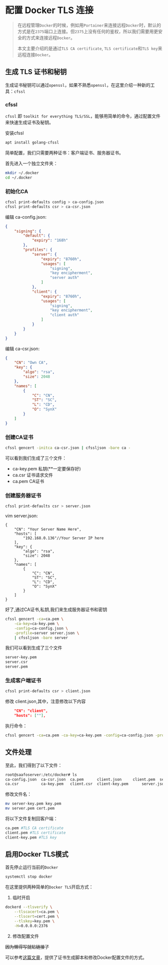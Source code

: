 # 配置 Docker TLS 连接

> 在远程管理`Docker`的时候，例如用`Portainer`来连接远程`Docker`时，默认的方式是在`2375`端口上连接。但`2375`上没有任何的鉴权，所以我们需要用更安全的方式来连接远程`Docker`。
> 
> 本文主要介绍的是通过`TLS CA certificate`, `TLS certificate`和`TLS key`来远程连接`Docker`。 

## 生成 TLS 证书和秘钥

生成证书秘钥可以通过`openssl`，如果不熟悉`openssl`，在这里介绍一种新的工具：`cfssl`

### cfssl
`cfssl` 即 `toolkit for everything TLS/SSL`，能够用简单的命令，通过配置文件来快速生成证书及秘钥。

安装cfssl

```bash
apt install golang-cfssl
```

简单配置，我们只需要两种证书：客户端证书、服务器证书。

首先进入一个独立文件夹：

```bash
mkdir ~/.docker
cd ~/.docker
```

### 初始化CA

```bash
cfssl print-defaults config > ca-config.json
cfssl print-defaults csr > ca-csr.json
```

编辑 ca-config.json:

```json
{
    "signing": {
        "default": {
            "expiry": "168h"
        },
        "profiles": {
            "server": {
                "expiry": "8760h",
                "usages": [
                    "signing",
                    "key encipherment",
                    "server auth"
                ]
            },
            "client": {
                "expiry": "8760h",
                "usages": [
                    "signing",
                    "key encipherment",
                    "client auth"
                ]
            }
        }
    }
}
```

编辑 ca-csr.json:

```json
{
    "CN": "Own CA",
    "key": {
        "algo": "rsa",
        "size": 2048
    },
    "names": [
        {
            "C": "CN",
            "ST": "SC",
            "L": "CD",
            "O": "SynX"
        }
    ]
}
```

### 创建CA证书

```bash
cfssl gencert -initca ca-csr.json | cfssljson -bare ca -
```

可以看到我们生成了三个文件：

* ca-key.pem 私钥(**一定要保存好)
* ca.csr 证书请求文件
* ca.pem CA证书

### 创建服务器证书

```bash
cfssl print-defaults csr > server.json
```

vim server.json:

```jsonc
{
    "CN": "Your Server Name Here",
    "hosts": [
        "192.168.0.136"//Your Server IP here
    ],
    "key": {
        "algo": "rsa",
        "size": 2048
    },
    "names": [
        {
            "C": "CN",
            "ST": "SC",
            "L": "CD",
            "O": "SynX"
        }
    ]
}
```

好了,通过CA证书,私钥,我们来生成服务器证书和密钥

```bash
cfssl gencert -ca=ca.pem \
    -ca-key=ca-key.pem \
    -config=ca-config.json \
    -profile=server server.json \
    | cfssljson -bare server
```

我们可以看到生成了三个文件

```bash
server-key.pem
server.csr
server.pem
```

### 生成客户端证书

```bash
cfssl print-defaults csr > client.json
```

修改 client.json,其中，注意修改以下内容

```json
    "CN": "client",
    "hosts": [""],
```

执行命令：

```bash
cfssl gencert -ca=ca.pem -ca-key=ca-key.pem -config=ca-config.json -profile=client client.json | cfssljson -bare client
```

## 文件处理

至此，我们得到了以下文件：

```bash
root@saafoserver:/etc/docker# ls
ca-config.json  ca-csr.json  ca.pem      client.json     client.pem  server.csr   server-key.pem
ca.csr          ca-key.pem   client.csr  client-key.pem      server.json  server.pem
```

修改文件名：

```bash
mv server-key.pem key.pem
mv server.pem cert.pem
```

将以下文件复制回客户端：

```bash
ca.pem #TLS CA certificate
client.pem #TLS certificate
client-key.pem #TLS key
```

## 启用Docker TLS模式

首先停止运行当前的`Docker`

```bash
systemctl stop docker
```

在这里提供两种简单的`Docker TLS`开启方式：

1. 临时开启

```bash
dockerd --tlsverify \
    --tlscacert=ca.pem \
    --tlscert=cert.pem \
    --tlskey=key.pem \
    -H=0.0.0.0:2376
```

2. 修改配置文件

~~因为懒得写就贴链接了~~

可以参考[这篇文章](https://my.oschina.net/ykbj/blog/1920021)，提供了证书生成脚本和修改Docker配置文件的方式。